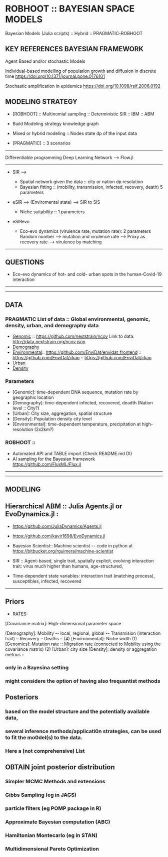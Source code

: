    # ROBHOOT :: BAYESIAN SPACE MODELS

Bayesian Models (Julia scripts) :: Hybrid :: PRAGMATIC-ROBHOOT

## KEY REFERENCES BAYESIAN FRAMEWORK

Agent Based and/or stochastic Models

Individual-based modelling of population growth and diffusion in discrete time 
https://doi.org/10.1371/journal.pone.0176101

Stochastic amplification in epidemics
https://doi.org/10.1098/rsif.2006.0192


## MODELING STRATEGY

* [ROBHOOT] :: Multinomial sampling :: Deterministic SIR :: IBM :: ABM 

* Build Modeling strategy knowledge graph
* Mixed or hybrid modeling :: Nodes state dp of the input data


* [PRAGMATIC] :: 3 scenarios


_________________________________

Differentiable programming
Deep Learning Network --> Flow.jl
_________________________________



* SIR --> 
  * Spatial network given the data :: city or nation dp resolution 
  * Bayesian fitting :: (mobility, transmission, infected, recovery, death) 5 parameters

* eSIR --> (Enviromental state) --> SIR to SIS 
  * Niche suitability :: 1 parameters

* eSIRevo 
  * Eco-evo dynamics (virulence rate, mutation rate): 2 parameters 
    Random number -->  mutation and virulence rate --> Proxy as recovery rate --> virulence by matching

__________________________________________________________________________________
## QUESTIONS 
* Eco-evo dynamics of hot- and cold- urban spots in the human-Covid-19 interaction
__________________________________________________________________________________


_______________________________________________________________________
## DATA
### PRAGMATIC List of data :: Global environmental, genomic, density, urban, and demography data

* [Genomic](https://www.gisaid.org/epiflu-applications/next-hcov-19-app/) :: https://github.com/nextstrain/ncov Link to data: http://data.nextstrain.org/ncov.json  
* [Demography](https://covid2019-api.herokuapp.com/v2/current) 
* [Environmental](https://envidatrepo.wsl.ch/uploads/chelsa/):: https://github.com/EnviDat/envidat_frontend :: https://github.com/EnviDat/ckan :: https://github.com/EnviDat/ckan 
* [Urban](https://millionneighborhoods.org/#2.45/25.19/23.79)
* [Density](https://sedac.ciesin.columbia.edu/data/set/gpw-v4-population-density-rev11)

### Parameters
* [Genomic]: time-dependent DNA sequence, mutation rate by geographic location
* [Demography]: time-dependent infected, recovered, deadth (Nation level :: City?)
* [Urban]: City size, aggregation, spatial structure
* [Density]: Population density city level 
* [Environmental]: time-dependent temperature, precipitation at high-resolution (2x2km?)


### ROBHOOT :: 
* Automated API and TABLE import (Check README.md DI)
* AI sampling for the Bayesian framework https://github.com/FluxML/Flux.jl
_____________________________________________________________________

__________________________________________________________________________________________________________________________________
## MODELING
## Hierarchical ABM :: Julia Agents.jl or EvoDynamics.jl :

* https://github.com/JuliaDynamics/Agents.jl
* https://github.com/kavir1698/EvoDynamics.jl

* Bayesian Scientist:: Machine scientist -- code in python at https://bitbucket.org/rguimera/machine-scientist  

* SIR :: Agent-based, single trait, spatially explicit, evolving interaction trait: virus much higher than humans, age-structured,  
* Time-dependent state variables: interaction trait (matching process), susceptibles, infected, recovered
__________________________________________________________________________________________________________________________________


## Priors 

* RATES: 

[Covariance matrix]: High-dimensional parameter space

[Demography]: Mobility -- local, regional, global -- Transmision (interaction trait) :: Recovery :: Deaths :: (4)
[Environmental]: Niche width (1)
[Genomics]: Mutation rate :: Migration rate (connected to Mobility using the covariance matrix) (2) 
[Urban]: city size
[Density]: density or aggregation metrics :: 


### only in a Bayesina setting
### might considere the option of having also frequantist methods

## Posteriors 

### based on the model structure and the potentially available data,
### several inference methods/applicati0n strategies, can be used to fit the mo0del(s) to the data.
### Here a (not comprehensive) List

## OBTAIN joint posterior distribution

### Simpler MCMC Methods and extensions
### Gibbs Sampling (eg in JAGS)
### particle filters (eg POMP package in R)
### Approximate Bayesian computation (ABC)
### Hamiltonian Montecarlo (eg in STAN)
### Multidimensional Pareto Optimization


